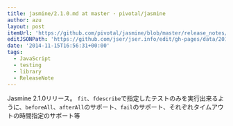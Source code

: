 ```yaml
---
title: jasmine/2.1.0.md at master · pivotal/jasmine
author: azu
layout: post
itemUrl: 'https://github.com/pivotal/jasmine/blob/master/release_notes/2.1.0.md'
editJSONPath: 'https://github.com/jser/jser.info/edit/gh-pages/data/2014/11/index.json'
date: '2014-11-15T16:56:31+00:00'
tags:
  - JavaScript
  - testing
  - library
  - ReleaseNote
---
```

Jasmine 2.1.0リリース。
`fit`、`fdescribe`で指定したテストのみを実行出来るように、`beforeAll`、`afterAll`のサポート、`fail`のサポート、それぞれタイムアウトの時間指定のサポート等
